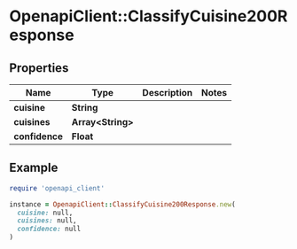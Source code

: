 # OpenapiClient::ClassifyCuisine200Response

## Properties

| Name | Type | Description | Notes |
| ---- | ---- | ----------- | ----- |
| **cuisine** | **String** |  |  |
| **cuisines** | **Array&lt;String&gt;** |  |  |
| **confidence** | **Float** |  |  |

## Example

```ruby
require 'openapi_client'

instance = OpenapiClient::ClassifyCuisine200Response.new(
  cuisine: null,
  cuisines: null,
  confidence: null
)
```

